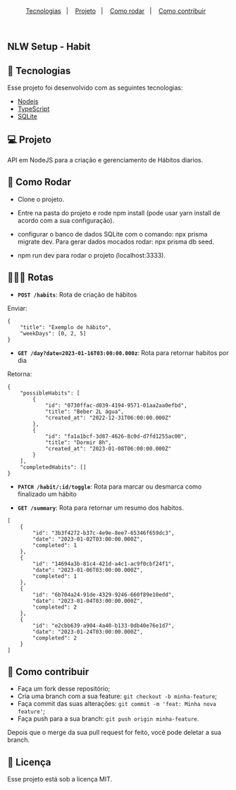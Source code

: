 <p align="center">
  <a href="#-tecnologias">Tecnologias</a>&nbsp;&nbsp;&nbsp;|&nbsp;&nbsp;&nbsp;
  <a href="#-projeto">Projeto</a>&nbsp;&nbsp;&nbsp;|&nbsp;&nbsp;&nbsp;
  <a href="#-como-rodar">Como rodar</a>&nbsp;&nbsp;&nbsp;|&nbsp;&nbsp;&nbsp;
  <a href="#-como-contribuir">Como contribuir</a>&nbsp;&nbsp;&nbsp;
  </p>

<br>

## NLW Setup - Habit

## 🚀 Tecnologias

Esse projeto foi desenvolvido com as seguintes tecnologias:

- [Nodejs](https://nodejs.org/en/)
- [TypeScript](https://www.typescriptlang.org/)
- [SQLite](https://www.sqlite.org/index.html)

## 💻 Projeto

API em NodeJS para a criação e gerenciamento de Hábitos diarios.


## 🚀 Como Rodar

- Clone o projeto.
- Entre na pasta do projeto e rode npm install (pode usar yarn install de acordo com a sua configuração).
- configurar o banco de dados SQLite com o comando: npx prisma migrate dev. Para gerar dados mocados rodar: npx prisma db seed.

- npm run dev para rodar o projeto (localhost:3333).

## 👩🏿‍💻 Rotas

- **`POST /habits`**: Rota de criação de hábitos

Enviar:
```
{
    "title": "Exemplo de hábito",
    "weekDays": [0, 2, 5]
}
```

- **`GET /day?date=2023-01-16T03:00:00.000z`**: Rota para retornar habitos por dia

Retorna:
```
{
    "possibleHabits": [
        {
            "id": "0730ffac-d039-4194-9571-01aa2aa0efbd",
            "title": "Beber 2L água",
            "created_at": "2022-12-31T06:00:00.000Z"
        },
        {
            "id": "fa1a1bcf-3d87-4626-8c0d-d7fd1255ac00",
            "title": "Dormir 8h",
            "created_at": "2023-01-08T06:00:00.000Z"
        }
    ],
    "completedHabits": []
}
```

- **`PATCH /habit/:id/toggle`**: Rota para marcar ou desmarca como finalizado um hábito

- **`GET /summary`**: Rota para retornar um resumo dos habitos.

```
[
    {
        "id": "3b3f4272-b37c-4e9e-8ee7-65346f659dc3",
        "date": "2023-01-02T03:00:00.000Z",
        "completed": 1
    },
    {
        "id": "14694a3b-81c4-421d-a4c1-ac9f0cbf24f1",
        "date": "2023-01-06T03:00:00.000Z",
        "completed": 1
    },
    {
        "id": "6b704a24-91de-4329-9246-660f89e10edd",
        "date": "2023-01-04T03:00:00.000Z",
        "completed": 2
    },
    {
        "id": "e2cbb639-a904-4a40-b133-0db40e76e1d7",
        "date": "2023-01-24T03:00:00.000Z",
        "completed": 2
    }
]
```

## 🤔 Como contribuir

- Faça um fork desse repositório;
- Cria uma branch com a sua feature: `git checkout -b minha-feature`;
- Faça commit das suas alterações: `git commit -m 'feat: Minha nova feature'`;
- Faça push para a sua branch: `git push origin minha-feature`.

Depois que o merge da sua pull request for feito, você pode deletar a sua branch.

## 📝 Licença

Esse projeto está sob a licença MIT.
